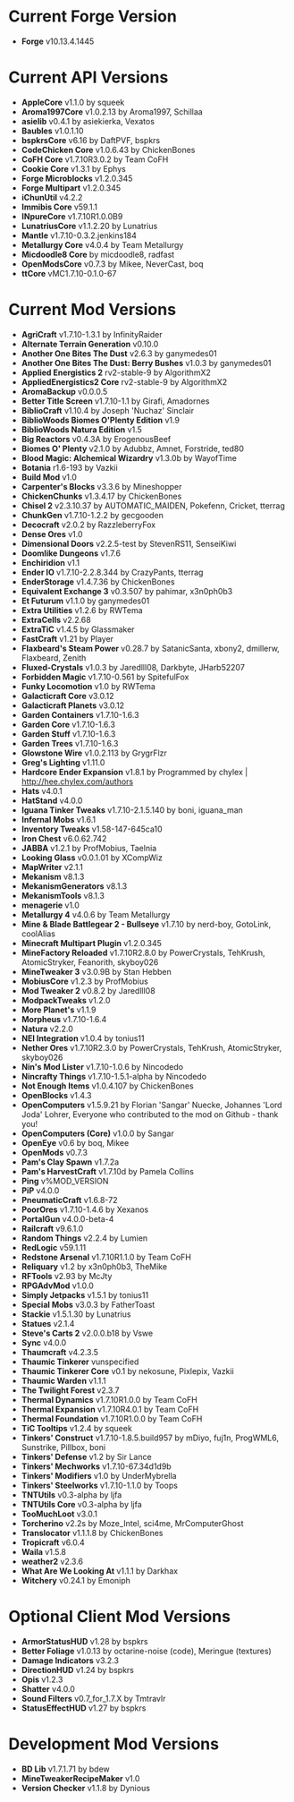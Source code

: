 Current Forge Version
=
- **Forge** v10.13.4.1445

Current API Versions
=
- **AppleCore** v1.1.0 by squeek
- **Aroma1997Core** v1.0.2.13 by Aroma1997, Schillaa
- **asielib** v0.4.1 by asiekierka, Vexatos
- **Baubles** v1.0.1.10
- **bspkrsCore** v6.16 by DaftPVF, bspkrs
- **CodeChicken Core** v1.0.6.43 by ChickenBones
- **CoFH Core** v1.7.10R3.0.2 by Team CoFH
- **Cookie Core** v1.3.1 by Ephys
- **Forge Microblocks** v1.2.0.345
- **Forge Multipart** v1.2.0.345
- **iChunUtil** v4.2.2
- **Immibis Core** v59.1.1
- **INpureCore** v1.7.10R1.0.0B9
- **LunatriusCore** v1.1.2.20 by Lunatrius
- **Mantle** v1.7.10-0.3.2.jenkins184
- **Metallurgy Core** v4.0.4 by Team Metallurgy
- **Micdoodle8 Core**  by micdoodle8, radfast
- **OpenModsCore** v0.7.3 by Mikee, NeverCast, boq
- **ttCore** vMC1.7.10-0.1.0-67

Current Mod Versions
=
- **AgriCraft** v1.7.10-1.3.1 by InfinityRaider
- **Alternate Terrain Generation** v0.10.0
- **Another One Bites The Dust** v2.6.3 by ganymedes01
- **Another One Bites The Dust: Berry Bushes** v1.0.3 by ganymedes01
- **Applied Energistics 2** rv2-stable-9 by AlgorithmX2
- **AppliedEnergistics2 Core** rv2-stable-9 by AlgorithmX2
- **AromaBackup** v0.0.0.5
- **Better Title Screen** v1.7.10-1.1 by Girafi, Amadornes
- **BiblioCraft** v1.10.4 by Joseph 'Nuchaz' Sinclair
- **BiblioWoods Biomes O'Plenty Edition** v1.9
- **BiblioWoods Natura Edition** v1.5
- **Big Reactors** v0.4.3A by ErogenousBeef
- **Biomes O' Plenty** v2.1.0 by Adubbz, Amnet, Forstride, ted80
- **Blood Magic: Alchemical Wizardry** v1.3.0b by WayofTime
- **Botania** r1.6-193 by Vazkii
- **Build Mod** v1.0
- **Carpenter's Blocks** v3.3.6 by Mineshopper
- **ChickenChunks** v1.3.4.17 by ChickenBones
- **Chisel 2** v2.3.10.37 by AUTOMATIC_MAIDEN, Pokefenn, Cricket, tterrag
- **ChunkGen** v1.7.10-1.2.2 by gecgooden
- **Decocraft** v2.0.2 by RazzleberryFox
- **Dense Ores** v1.0
- **Dimensional Doors** v2.2.5-test by StevenRS11, SenseiKiwi
- **Doomlike Dungeons** v1.7.6
- **Enchiridion** v1.1
- **Ender IO** v1.7.10-2.2.8.344 by CrazyPants, tterrag
- **EnderStorage** v1.4.7.36 by ChickenBones
- **Equivalent Exchange 3** v0.3.507 by pahimar, x3n0ph0b3
- **Et Futurum** v1.1.0 by ganymedes01
- **Extra Utilities** v1.2.6 by RWTema
- **ExtraCells** v2.2.68
- **ExtraTiC** v1.4.5 by Glassmaker
- **FastCraft** v1.21 by Player
- **Flaxbeard's Steam Power** v0.28.7 by SatanicSanta, xbony2, dmillerw, Flaxbeard, Zenith
- **Fluxed-Crystals** v1.0.3 by Jaredlll08, Darkbyte, JHarb52207
- **Forbidden Magic** v1.7.10-0.561 by SpitefulFox
- **Funky Locomotion** v1.0 by RWTema
- **Galacticraft Core** v3.0.12
- **Galacticraft Planets** v3.0.12
- **Garden Containers** v1.7.10-1.6.3
- **Garden Core** v1.7.10-1.6.3
- **Garden Stuff** v1.7.10-1.6.3
- **Garden Trees** v1.7.10-1.6.3
- **Glowstone Wire** v1.0.2.113 by GrygrFlzr
- **Greg's Lighting** v1.11.0
- **Hardcore Ender Expansion** v1.8.1 by Programmed by chylex | http://hee.chylex.com/authors
- **Hats** v4.0.1
- **HatStand** v4.0.0
- **Iguana Tinker Tweaks** v1.7.10-2.1.5.140 by boni, iguana_man
- **Infernal Mobs** v1.6.1
- **Inventory Tweaks** v1.58-147-645ca10
- **Iron Chest** v6.0.62.742
- **JABBA** v1.2.1 by ProfMobius, Taelnia
- **Looking Glass** v0.0.1.01 by XCompWiz
- **MapWriter** v2.1.1
- **Mekanism** v8.1.3
- **MekanismGenerators** v8.1.3
- **MekanismTools** v8.1.3
- **menagerie** v1.0
- **Metallurgy 4** v4.0.6 by Team Metallurgy
- **Mine & Blade Battlegear 2 - Bullseye** v1.7.10 by nerd-boy, GotoLink, coolAlias
- **Minecraft Multipart Plugin** v1.2.0.345
- **MineFactory Reloaded** v1.7.10R2.8.0 by PowerCrystals, TehKrush, AtomicStryker, Feanorith, skyboy026
- **MineTweaker 3** v3.0.9B by Stan Hebben
- **MobiusCore** v1.2.3 by ProfMobius
- **Mod Tweaker 2** v0.8.2 by Jaredlll08
- **ModpackTweaks** v1.2.0
- **More Planet's** v1.1.9
- **Morpheus** v1.7.10-1.6.4
- **Natura** v2.2.0
- **NEI Integration** v1.0.4 by tonius11
- **Nether Ores** v1.7.10R2.3.0 by PowerCrystals, TehKrush, AtomicStryker, skyboy026
- **Nin's Mod Lister** v1.7.10-1.0.6 by Nincodedo
- **Nincrafty Things** v1.7.10-1.5.1-alpha by Nincodedo
- **Not Enough Items** v1.0.4.107 by ChickenBones
- **OpenBlocks** v1.4.3
- **OpenComputers** v1.5.9.21 by Florian 'Sangar' Nuecke, Johannes 'Lord Joda' Lohrer, Everyone who contributed to the mod on Github - thank you!
- **OpenComputers (Core)** v1.0.0 by Sangar
- **OpenEye** v0.6 by boq, Mikee
- **OpenMods** v0.7.3
- **Pam's Clay Spawn** v1.7.2a
- **Pam's HarvestCraft** v1.7.10d by Pamela Collins
- **Ping** v%MOD_VERSION
- **PiP** v4.0.0
- **PneumaticCraft** v1.6.8-72
- **PoorOres** v1.7.10-1.4.6 by Xexanos
- **PortalGun** v4.0.0-beta-4
- **Railcraft** v9.6.1.0
- **Random Things** v2.2.4 by Lumien
- **RedLogic** v59.1.11
- **Redstone Arsenal** v1.7.10R1.1.0 by Team CoFH
- **Reliquary** v1.2 by x3n0ph0b3, TheMike
- **RFTools** v2.93 by McJty
- **RPGAdvMod** v1.0.0
- **Simply Jetpacks** v1.5.1 by tonius11
- **Special Mobs** v3.0.3 by FatherToast
- **Stackie** v1.5.1.30 by Lunatrius
- **Statues** v2.1.4
- **Steve's Carts 2** v2.0.0.b18 by Vswe
- **Sync** v4.0.0
- **Thaumcraft** v4.2.3.5
- **Thaumic Tinkerer** vunspecified
- **Thaumic Tinkerer Core** v0.1 by nekosune, Pixlepix, Vazkii
- **Thaumic Warden** v1.1.1
- **The Twilight Forest** v2.3.7
- **Thermal Dynamics** v1.7.10R1.0.0 by Team CoFH
- **Thermal Expansion** v1.7.10R4.0.1 by Team CoFH
- **Thermal Foundation** v1.7.10R1.0.0 by Team CoFH
- **TiC Tooltips** v1.2.4 by squeek
- **Tinkers' Construct** v1.7.10-1.8.5.build957 by mDiyo, fuj1n, ProgWML6, Sunstrike, Pillbox, boni
- **Tinkers' Defense** v1.2 by Sir Lance
- **Tinkers' Mechworks** v1.7.10-67.34d1d9b
- **Tinkers' Modifiers** v1.0 by UnderMybrella
- **Tinkers' Steelworks** v1.7.10-1.1.0 by Toops
- **TNTUtils** v0.3-alpha by ljfa
- **TNTUtils Core** v0.3-alpha by ljfa
- **TooMuchLoot** v3.0.1
- **Torcherino** v2.2s by Moze_Intel, sci4me, MrComputerGhost
- **Translocator** v1.1.1.8 by ChickenBones
- **Tropicraft** v6.0.4
- **Waila** v1.5.8
- **weather2** v2.3.6
- **What Are We Looking At** v1.1.1 by Darkhax
- **Witchery** v0.24.1 by Emoniph

Optional Client Mod Versions
=
- **ArmorStatusHUD** v1.28 by bspkrs
- **Better Foliage** v1.0.13 by octarine-noise (code), Meringue (textures)
- **Damage Indicators** v3.2.3
- **DirectionHUD** v1.24 by bspkrs
- **Opis** v1.2.3
- **Shatter** v4.0.0
- **Sound Filters** v0.7_for_1.7.X by Tmtravlr
- **StatusEffectHUD** v1.27 by bspkrs

Development Mod Versions
=
- **BD Lib** v1.7.1.71 by bdew
- **MineTweakerRecipeMaker** v1.0
- **Version Checker** v1.1.8 by Dynious
